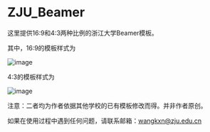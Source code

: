 # ZJU_Beamer
这里提供16:9和4:3两种比例的浙江大学Beamer模板。

其中，16:9的模板样式为

![image](https://github.com/Jone-Wong/ZJU_Beamer/assets/65025245/c9b6e58c-cc72-4013-8ba7-0e58e39191c9)

4:3的模板样式为

![image](https://github.com/Jone-Wong/ZJU_Beamer/assets/65025245/5ab0728f-9864-4f05-973a-96054fdfa585)

注意：二者均为作者依据其他学校的已有模板修改而得。并非作者原创。

如果在使用过程中遇到任何问题，请联系邮箱：wangkxn@zju.edu.cn
